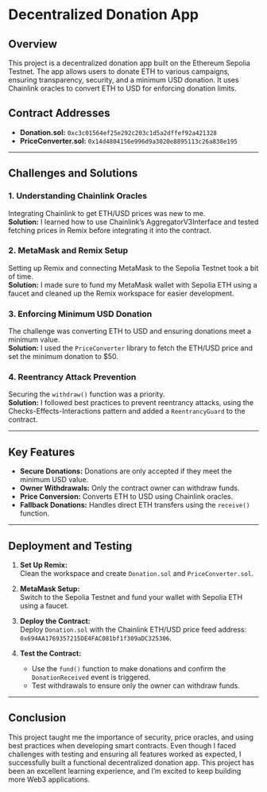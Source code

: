# Decentralized Donation App

## Overview  
This project is a decentralized donation app built on the Ethereum Sepolia Testnet. The app allows users to donate ETH to various campaigns, ensuring transparency, security, and a minimum USD donation. It uses Chainlink oracles to convert ETH to USD for enforcing donation limits.

## Contract Addresses  
- **Donation.sol:** `0xc3c01564ef25e292c203c1d5a2dffef92a421328`
- **PriceConverter.sol:** `0x14d4804156e996d9a3020e8895113c26a838e195` 

---

## Challenges and Solutions  

### 1. **Understanding Chainlink Oracles**  
Integrating Chainlink to get ETH/USD prices was new to me.  
**Solution:** I learned how to use Chainlink’s AggregatorV3Interface and tested fetching prices in Remix before integrating it into the contract.

### 2. **MetaMask and Remix Setup**  
Setting up Remix and connecting MetaMask to the Sepolia Testnet took a bit of time.  
**Solution:** I made sure to fund my MetaMask wallet with Sepolia ETH using a faucet and cleaned up the Remix workspace for easier development.

### 3. **Enforcing Minimum USD Donation**  
The challenge was converting ETH to USD and ensuring donations meet a minimum value.  
**Solution:** I used the `PriceConverter` library to fetch the ETH/USD price and set the minimum donation to $50.

### 4. **Reentrancy Attack Prevention**  
Securing the `withdraw()` function was a priority.  
**Solution:** I followed best practices to prevent reentrancy attacks, using the Checks-Effects-Interactions pattern and added a `ReentrancyGuard` to the contract.

---

## Key Features  

- **Secure Donations:** Donations are only accepted if they meet the minimum USD value.
- **Owner Withdrawals:** Only the contract owner can withdraw funds.
- **Price Conversion:** Converts ETH to USD using Chainlink oracles.
- **Fallback Donations:** Handles direct ETH transfers using the `receive()` function.

---

## Deployment and Testing  

1. **Set Up Remix:**  
   Clean the workspace and create `Donation.sol` and `PriceConverter.sol`.

2. **MetaMask Setup:**  
   Switch to the Sepolia Testnet and fund your wallet with Sepolia ETH using a faucet.

3. **Deploy the Contract:**  
   Deploy `Donation.sol` with the Chainlink ETH/USD price feed address: `0x694AA1769357215DE4FAC081bf1f309aDC325306`.

4. **Test the Contract:**  
   - Use the `fund()` function to make donations and confirm the `DonationReceived` event is triggered.  
   - Test withdrawals to ensure only the owner can withdraw funds.

---

## Conclusion  
This project taught me the importance of security, price oracles, and using best practices when developing smart contracts. Even though I faced challenges with testing and ensuring all features worked as expected, I successfully built a functional decentralized donation app. This project has been an excellent learning experience, and I’m excited to keep building more Web3 applications.
